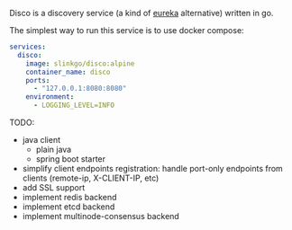 Disco is a discovery service (a kind of [eureka](https://github.com/Netflix/eureka) alternative) written in go.

The simplest way to run this service is to use docker compose:

```yaml
services:
  disco:
    image: slinkgo/disco:alpine
    container_name: disco
    ports:
      - "127.0.0.1:8080:8080"
    environment:
      - LOGGING_LEVEL=INFO
```

TODO: 
- java client
  - plain java
  - spring boot starter
- simplify client endpoints registration: handle port-only endpoints from clients (remote-ip, X-CLIENT-IP, etc)
- add SSL support
- implement redis backend
- implement etcd backend
- implement multinode-consensus backend
